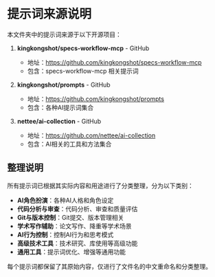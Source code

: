 # 提示词来源说明

本文件夹中的提示词来源于以下开源项目：

1. **kingkongshot/specs-workflow-mcp** - GitHub
   - 地址：https://github.com/kingkongshot/specs-workflow-mcp
   - 包含：specs-workflow-mcp 相关提示词

2. **kingkongshot/prompts** - GitHub
   - 地址：https://github.com/kingkongshot/prompts
   - 包含：各种AI提示词集合

3. **nettee/ai-collection** - GitHub
   - 地址：https://github.com/nettee/ai-collection
   - 包含：AI相关的工具和方法集合

## 整理说明

所有提示词已根据其实际内容和用途进行了分类整理，分为以下类别：

- **AI角色扮演**：各种AI人格和角色设定
- **代码分析与审查**：代码分析、审查和质量评估
- **Git与版本控制**：Git提交、版本管理相关
- **学术写作辅助**：论文写作、降重等学术场景
- **AI行为控制**：控制AI行为和思考模式
- **高级技术工具**：技术研究、库使用等高级功能
- **通用工具**：提示词优化、增强等通用功能

每个提示词都保留了其原始内容，仅进行了文件名的中文重命名和分类整理。